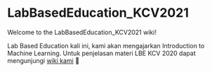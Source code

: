 ﻿# LabBasedEducation_KCV2021
 
Welcome to the LabBasedEducation_KCV2021 wiki!

Lab Based Education kali ini, kami akan mengajarkan Introduction to Machine Learning. Untuk penjelasan materi LBE KCV 2020 dapat mengunjungi [wiki kami](https://github.com/kcv-if/LabBasedEducation_KCV2021/wiki/) 🥰
